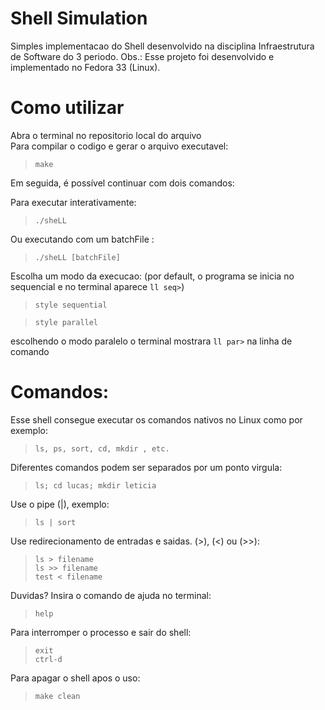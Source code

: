 # Shell Simulation
Simples implementacao do Shell desenvolvido na disciplina Infraestrutura de Software do 3 periodo. Obs.: Esse projeto foi desenvolvido e implementado no Fedora 33 (Linux).

# Como utilizar
Abra o terminal no repositorio local do arquivo <br>
Para compilar o codigo e gerar o arquivo executavel: 
> `make`


Em seguida, é possível continuar com dois comandos: <br>

Para executar interativamente: 
> `./sheLL`

Ou executando com um batchFile : 
> `./sheLL [batchFile]`

Escolha um modo da execucao:  (por default, o programa se inicia no sequencial e no terminal aparece ```ll seq>```)
> `style sequential`

> `style parallel`

escolhendo o modo paralelo o terminal mostrara `ll par>` na linha de comando

# Comandos:
Esse shell consegue executar os comandos nativos no Linux como por exemplo: 
> `ls, ps, sort, cd, mkdir , etc.` <br>

Diferentes comandos podem ser separados por um ponto virgula: 
> `ls; cd lucas; mkdir leticia`

Use o pipe (|), exemplo: 
> `ls | sort`

Use redirecionamento de entradas e saidas. (>), (<) ou (>>):
>`ls > filename` <br>
>`ls >> filename` <br>
>`test < filename`

Duvidas? Insira o comando de ajuda no terminal:
> `help`

Para interromper o processo e sair do shell:
> `exit` <br>
> `ctrl-d`

Para apagar o shell apos o uso:
> `make clean`
 
